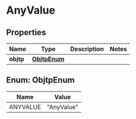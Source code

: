 

# AnyValue

## Properties

Name | Type | Description | Notes
------------ | ------------- | ------------- | -------------
**objtp** | [**ObjtpEnum**](#ObjtpEnum) |  | 



## Enum: ObjtpEnum

Name | Value
---- | -----
ANYVALUE | &quot;AnyValue&quot;




